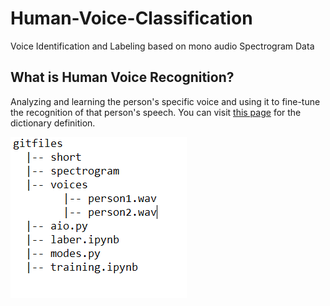 # Human-Voice-Classification
Voice Identification and Labeling based on mono audio Spectrogram Data


## What is Human Voice Recognition?
Analyzing and learning the person's specific voice and using it to fine-tune the recognition of that person's speech.
You can visit [this page](https://www.macmillandictionary.com/dictionary/british/voice-recognition) for the dictionary definition.





![](gits/gitdirs.png)
